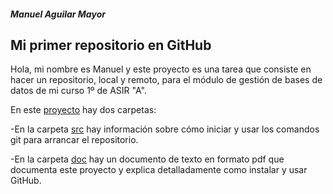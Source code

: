 <h5>Manuel Aguilar Mayor</h5>                        

<h2>Mi primer repositorio en GitHub</h2>

Hola, mi nombre es Manuel y este proyecto es una tarea que consiste en hacer un repositorio, local y remoto, para el módulo de gestión de bases de datos de mi curso 1º de ASIR "A".

En este [proyecto](https://github.com/AguilarMayorManuel/PrimerRepositorioTarea) hay dos carpetas:
      
-En la carpeta [src](https://github.com/AguilarMayorManuel/PrimerRepositorioTarea/tree/main/src) hay información sobre cómo iniciar y usar los comandos git para arrancar el repositorio.

-En la carpeta [doc](https://github.com/AguilarMayorManuel/PrimerRepositorioTarea/tree/main/doc) hay un documento de texto en formato pdf que documenta este proyecto y explica detalladamente como instalar y usar GitHub.